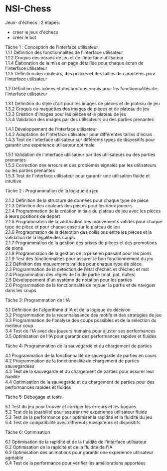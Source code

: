 # NSI-Chess

Jeux- d'échecs :
2 étapes:
- créer le jeux d'échecs
- créer le bot

Tâche 1 : Conception de l'interface utilisateur <br />
1.1.1 Définition des fonctionnalités de l'interface utilisateur <br />
1.1.2 Croquis des écrans de jeu et de l'interface utilisateur <br />
1.1.4 Élaboration de la mise en page détaillée pour chaque écran de l'interface utilisateur <br />
1.1.5 Définition des couleurs, des polices et des tailles de caractères pour l'interface utilisateur <br />

1.2 Définition des icônes et des boutons requis pour les fonctionnalités de l'interface utilisateur <br />

1.3.1 Définition du style d'art pour les images de pièces et de plateau de jeu <br />
1.3.2 Croquis ou maquettes des images de pièces et de plateau de jeu <br />
1.3.3 Création d'images pour les pièces et le plateau de jeu <br />
1.3.4 Validation des images par des utilisateurs ou des parties prenantes <br />

1.4.1 Développement de l'interface utilisateur <br />
1.4.2 Adaptation de l'interface utilisateur pour différentes tailles d'écran <br />
1.4.3 Test de l'interface utilisateur sur différents types de dispositifs pour garantir une expérience utilisateur optimale <br />

1.5.1 Validation de l'interface utilisateur par des utilisateurs ou des parties prenantes <br />
1.5.2 Correction des erreurs et des problèmes signalés par les utilisateurs ou les parties prenantes <br />
1.5.3 Test de l'interface utilisateur pour garantir une utilisation fluide et intuitive <br />


Tâche 2 : Programmation de la logique du jeu <br />

2.1.2 Définition de la structure de données pour chaque type de pièce <br />
2.1.3 Définition des couleurs des pièces pour les deux joueurs <br />
2.1.4 Programmation de la création initiale du plateau de jeu avec les pièces à leurs positions de départ <br />
2.1.5 Programmation de la vérification des mouvements valides pour chaque type de pièce et pour chaque case sur le plateau de jeu <br />
2.1.6 Programmation de la détection des collisions entre les pièces et la validation de la légalité des coups <br />
2.1.7 Programmation de la gestion des prises de pièces et des promotions de pions <br />
2.1.8 Programmation de la gestion de la prise en passant pour les pions <br />
2.1.9 Test des fonctionnalités pour assurer le bon fonctionnement du jeu <br />
2.2 Définition des mouvements valides pour chaque type de pièce <br />
2.3 Programmation de la détection de l'état d'échec et d'échec et mat <br />
2.4 Programmation des règles de fin de partie (mat, pat, nulles) <br />
2.5 Développement d'un système de notation pour les parties <br />
2.6 Programmation de la fonctionnalité de rejouer la partie et de naviguer dans les coups <br />


Tâche 3: Programmation de l'IA <br />

3.1 Définition de l'algorithme d'IA et de la logique de décision <br />
3.2 Programmation de la reconnaissance des motifs et des stratégies de jeu <br />
3.3 Programmation de l'analyse des coups possibles et de la sélection du meilleur coup <br />
3.4 Test de l'IA avec des joueurs humains pour ajuster ses performances <br />
3.5 Optimisation de l'IA pour garantir des performances rapides et fluides <br />

Tâche 4: Programmation de la sauvegarde et du chargement de parties <br />

4.1 Programmation de la fonctionnalité de sauvegarde de parties en cours <br />
4.2 Programmation de la fonctionnalité de chargement de parties sauvegardées <br />
4.3 Test de la sauvegarde et du chargement de parties pour assurer leur fiabilité <br />
4.4 Optimisation de la sauvegarde et du chargement de parties pour des performances rapides et fluides <br />

Tâche 5: Débogage et tests<br />

5.1 Test du jeu pour trouver et corriger les erreurs et les bogues <br />
5.2 Test de la jouabilité pour assurer une expérience utilisateur fluide <br />
5.3 Test de la performance pour optimiser la rapidité et la fluidité du jeu <br />
5.4 Test de compatibilité avec différents navigateurs et dispositifs <br />

Tâche 6: Optimisation<br />

6.1 Optimisation de la rapidité et de la fluidité de l'interface utilisateur <br />
6.2 Optimisation de la rapidité et de la fluidité de l'IA <br />
6.3 Optimisation des animations pour garantir une expérience utilisateur agréable  <br />
6.4 Test de la performance pour vérifier les améliorations apportées <br />
